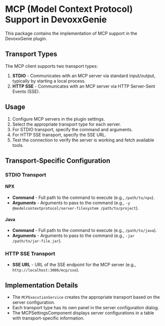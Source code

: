 # MCP (Model Context Protocol) Support in DevoxxGenie

This package contains the implementation of MCP support in the DevoxxGenie plugin.

## Transport Types

The MCP client supports two transport types:

1. **STDIO** - Communicates with an MCP server via standard input/output, typically by starting a local process.
2. **HTTP SSE** - Communicates with an MCP server via HTTP Server-Sent Events (SSE).

## Usage

1. Configure MCP servers in the plugin settings.
2. Select the appropriate transport type for each server.
3. For STDIO transport, specify the command and arguments.
4. For HTTP SSE transport, specify the SSE URL.
5. Test the connection to verify the server is working and fetch available tools.

## Transport-Specific Configuration

### STDIO Transport

#### NPX
- **Command** - Full path to the command to execute (e.g., `/path/to/npx`).
- **Arguments** - Arguments to pass to the command (e.g., `-y @modelcontextprotocol/server-filesystem /path/to/project`).

#### Java
- **Command** - Full path to the command to execute (e.g., `/path/to/java`).
- **Arguments** - Arguments to pass to the command (e.g., `-jar /path/to/jar-file.jar`).

### HTTP SSE Transport

- **SSE URL** - URL of the SSE endpoint for the MCP server (e.g., `http://localhost:3000/mcp/sse`).

## Implementation Details

- The `MCPExecutionService` creates the appropriate transport based on the server configuration.
- Each transport type has its own panel in the server configuration dialog.
- The MCPSettingsComponent displays server configurations in a table with transport-specific information.
